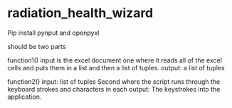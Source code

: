 # radiation_health_wizard
 
Pip install pynput and openpyxl


should be two parts

function1()
    input is the excel document
    one where it reads all of the excel cells and puts them in a list and then a list of tuples.
    output: a list of tuples

function2()
    input: list of tuples
    Second where the script runs through the keyboard strokes and characters in each
    output: The keystrokes into the application. 